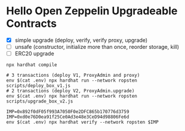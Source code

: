 # Hello Open Zeppelin Upgradeable Contracts

- [x] simple upgrade (deploy, verify, verify proxy, upgrade)
- [ ] unsafe (constructor, initialize more than once, reorder storage, kill)
- [ ] ERC20 upgrade

```shell
npx hardhat compile

# 3 transactions (deploy V1, ProxyAdmin and proxy)
env $(cat .env) npx hardhat run --network ropsten scripts/deploy_box_v1.js
# 2 transactions (deploy V2, ProxyAdmin.upgrade)
env $(cat .env) npx hardhat run --network ropsten scripts/upgrade_box_v2.js

IMP=0x892f0dF05f993A7050F0e2DFC865b170776d3759
IMP=0xd0e76D0ea91f25Ce0Ad3e48e3CeD94d98806Fe6d
env $(cat .env) npx hardhat verify --network ropsten $IMP
```
